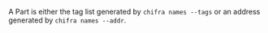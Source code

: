 A Part is either the tag list generated by `chifra names --tags` or an address generated by `chifra names --addr`.
